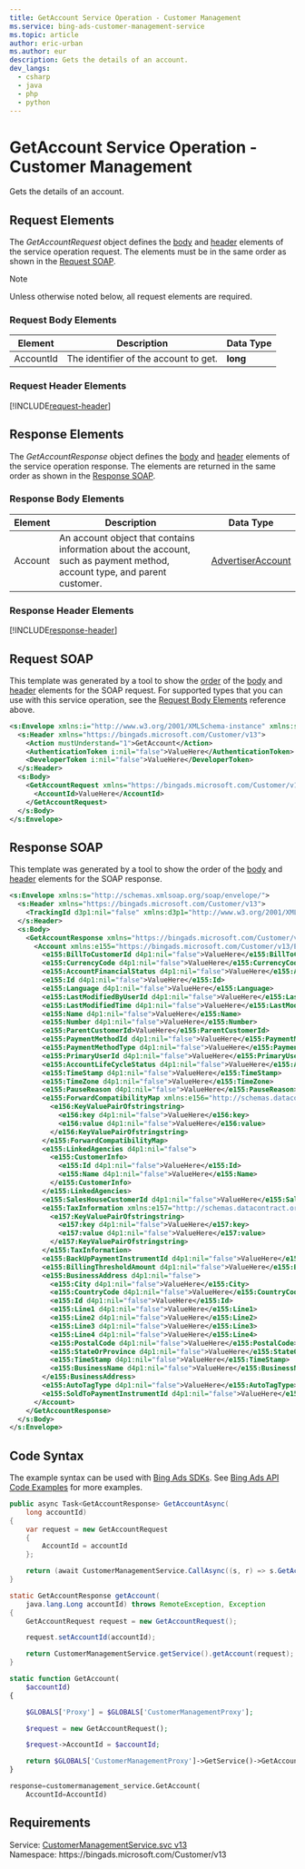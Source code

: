 ```yaml
---
title: GetAccount Service Operation - Customer Management
ms.service: bing-ads-customer-management-service
ms.topic: article
author: eric-urban
ms.author: eur
description: Gets the details of an account.
dev_langs: 
  - csharp
  - java
  - php
  - python
---
```

# GetAccount Service Operation - Customer Management
Gets the details of an account.

## <a name="request"></a>Request Elements
The *GetAccountRequest* object defines the [body](#request-body) and [header](#request-header) elements of the service operation request. The elements must be in the same order as shown in the [Request SOAP](#request-soap). 

> [!NOTE]
> Unless otherwise noted below, all request elements are required.

### <a name="request-body"></a>Request Body Elements

|Element|Description|Data Type|
|-----------|---------------|-------------|
|<a name="accountid"></a>AccountId|The identifier of the account to get.|**long**|

### <a name="request-header"></a>Request Header Elements
[!INCLUDE[request-header](./includes/request-header.md)]

## <a name="response"></a>Response Elements
The *GetAccountResponse* object defines the [body](#response-body) and [header](#response-header) elements of the service operation response. The elements are returned in the same order as shown in the [Response SOAP](#response-soap).

### <a name="response-body"></a>Response Body Elements

|Element|Description|Data Type|
|-----------|---------------|-------------|
|<a name="account"></a>Account|An account object that contains information about the account, such as payment method, account type, and parent customer.|[AdvertiserAccount](advertiseraccount.md)|

### <a name="response-header"></a>Response Header Elements
[!INCLUDE[response-header](./includes/response-header.md)]

## <a name="request-soap"></a>Request SOAP
This template was generated by a tool to show the [order](../guides/services-protocol.md#element-order) of the [body](#request-body) and [header](#request-header) elements for the SOAP request. For supported types that you can use with this service operation, see the [Request Body Elements](#request-body) reference above.

```xml
<s:Envelope xmlns:i="http://www.w3.org/2001/XMLSchema-instance" xmlns:s="http://schemas.xmlsoap.org/soap/envelope/">
  <s:Header xmlns="https://bingads.microsoft.com/Customer/v13">
    <Action mustUnderstand="1">GetAccount</Action>
    <AuthenticationToken i:nil="false">ValueHere</AuthenticationToken>
    <DeveloperToken i:nil="false">ValueHere</DeveloperToken>
  </s:Header>
  <s:Body>
    <GetAccountRequest xmlns="https://bingads.microsoft.com/Customer/v13">
      <AccountId>ValueHere</AccountId>
    </GetAccountRequest>
  </s:Body>
</s:Envelope>
```

## <a name="response-soap"></a>Response SOAP
This template was generated by a tool to show the order of the [body](#response-body) and [header](#response-header) elements for the SOAP response.

```xml
<s:Envelope xmlns:s="http://schemas.xmlsoap.org/soap/envelope/">
  <s:Header xmlns="https://bingads.microsoft.com/Customer/v13">
    <TrackingId d3p1:nil="false" xmlns:d3p1="http://www.w3.org/2001/XMLSchema-instance">ValueHere</TrackingId>
  </s:Header>
  <s:Body>
    <GetAccountResponse xmlns="https://bingads.microsoft.com/Customer/v13">
      <Account xmlns:e155="https://bingads.microsoft.com/Customer/v13/Entities" d4p1:nil="false" xmlns:d4p1="http://www.w3.org/2001/XMLSchema-instance">
        <e155:BillToCustomerId d4p1:nil="false">ValueHere</e155:BillToCustomerId>
        <e155:CurrencyCode d4p1:nil="false">ValueHere</e155:CurrencyCode>
        <e155:AccountFinancialStatus d4p1:nil="false">ValueHere</e155:AccountFinancialStatus>
        <e155:Id d4p1:nil="false">ValueHere</e155:Id>
        <e155:Language d4p1:nil="false">ValueHere</e155:Language>
        <e155:LastModifiedByUserId d4p1:nil="false">ValueHere</e155:LastModifiedByUserId>
        <e155:LastModifiedTime d4p1:nil="false">ValueHere</e155:LastModifiedTime>
        <e155:Name d4p1:nil="false">ValueHere</e155:Name>
        <e155:Number d4p1:nil="false">ValueHere</e155:Number>
        <e155:ParentCustomerId>ValueHere</e155:ParentCustomerId>
        <e155:PaymentMethodId d4p1:nil="false">ValueHere</e155:PaymentMethodId>
        <e155:PaymentMethodType d4p1:nil="false">ValueHere</e155:PaymentMethodType>
        <e155:PrimaryUserId d4p1:nil="false">ValueHere</e155:PrimaryUserId>
        <e155:AccountLifeCycleStatus d4p1:nil="false">ValueHere</e155:AccountLifeCycleStatus>
        <e155:TimeStamp d4p1:nil="false">ValueHere</e155:TimeStamp>
        <e155:TimeZone d4p1:nil="false">ValueHere</e155:TimeZone>
        <e155:PauseReason d4p1:nil="false">ValueHere</e155:PauseReason>
        <e155:ForwardCompatibilityMap xmlns:e156="http://schemas.datacontract.org/2004/07/System.Collections.Generic" d4p1:nil="false">
          <e156:KeyValuePairOfstringstring>
            <e156:key d4p1:nil="false">ValueHere</e156:key>
            <e156:value d4p1:nil="false">ValueHere</e156:value>
          </e156:KeyValuePairOfstringstring>
        </e155:ForwardCompatibilityMap>
        <e155:LinkedAgencies d4p1:nil="false">
          <e155:CustomerInfo>
            <e155:Id d4p1:nil="false">ValueHere</e155:Id>
            <e155:Name d4p1:nil="false">ValueHere</e155:Name>
          </e155:CustomerInfo>
        </e155:LinkedAgencies>
        <e155:SalesHouseCustomerId d4p1:nil="false">ValueHere</e155:SalesHouseCustomerId>
        <e155:TaxInformation xmlns:e157="http://schemas.datacontract.org/2004/07/System.Collections.Generic" d4p1:nil="false">
          <e157:KeyValuePairOfstringstring>
            <e157:key d4p1:nil="false">ValueHere</e157:key>
            <e157:value d4p1:nil="false">ValueHere</e157:value>
          </e157:KeyValuePairOfstringstring>
        </e155:TaxInformation>
        <e155:BackUpPaymentInstrumentId d4p1:nil="false">ValueHere</e155:BackUpPaymentInstrumentId>
        <e155:BillingThresholdAmount d4p1:nil="false">ValueHere</e155:BillingThresholdAmount>
        <e155:BusinessAddress d4p1:nil="false">
          <e155:City d4p1:nil="false">ValueHere</e155:City>
          <e155:CountryCode d4p1:nil="false">ValueHere</e155:CountryCode>
          <e155:Id d4p1:nil="false">ValueHere</e155:Id>
          <e155:Line1 d4p1:nil="false">ValueHere</e155:Line1>
          <e155:Line2 d4p1:nil="false">ValueHere</e155:Line2>
          <e155:Line3 d4p1:nil="false">ValueHere</e155:Line3>
          <e155:Line4 d4p1:nil="false">ValueHere</e155:Line4>
          <e155:PostalCode d4p1:nil="false">ValueHere</e155:PostalCode>
          <e155:StateOrProvince d4p1:nil="false">ValueHere</e155:StateOrProvince>
          <e155:TimeStamp d4p1:nil="false">ValueHere</e155:TimeStamp>
          <e155:BusinessName d4p1:nil="false">ValueHere</e155:BusinessName>
        </e155:BusinessAddress>
        <e155:AutoTagType d4p1:nil="false">ValueHere</e155:AutoTagType>
        <e155:SoldToPaymentInstrumentId d4p1:nil="false">ValueHere</e155:SoldToPaymentInstrumentId>
      </Account>
    </GetAccountResponse>
  </s:Body>
</s:Envelope>
```

## <a name="example"></a>Code Syntax
The example syntax can be used with [Bing Ads SDKs](../guides/client-libraries.md). See [Bing Ads API Code Examples](../guides/code-examples.md) for more examples.
```csharp
public async Task<GetAccountResponse> GetAccountAsync(
	long accountId)
{
	var request = new GetAccountRequest
	{
		AccountId = accountId
	};

	return (await CustomerManagementService.CallAsync((s, r) => s.GetAccountAsync(r), request));
}
```
```java
static GetAccountResponse getAccount(
	java.lang.Long accountId) throws RemoteException, Exception
{
	GetAccountRequest request = new GetAccountRequest();

	request.setAccountId(accountId);

	return CustomerManagementService.getService().getAccount(request);
}
```
```php
static function GetAccount(
	$accountId)
{

	$GLOBALS['Proxy'] = $GLOBALS['CustomerManagementProxy'];

	$request = new GetAccountRequest();

	$request->AccountId = $accountId;

	return $GLOBALS['CustomerManagementProxy']->GetService()->GetAccount($request);
}
```
```python
response=customermanagement_service.GetAccount(
	AccountId=AccountId)
```

## Requirements
Service: [CustomerManagementService.svc v13](https://clientcenter.api.bingads.microsoft.com/Api/CustomerManagement/v13/CustomerManagementService.svc)  
Namespace: https\://bingads.microsoft.com/Customer/v13  

